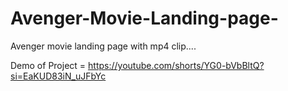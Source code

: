 # Avenger-Movie-Landing-page-
  
  Avenger movie landing page with mp4 clip....

Demo of Project = https://youtube.com/shorts/YG0-bVbBltQ?si=EaKUD83iN_uJFbYc
